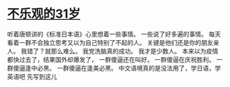 # [不乐观的31岁](https://github.com/yihong0618/gitblog/issues/132)

听着唐顿讲的《标准日本语》心里想着一些事情。
一些说了好多遍的事情。
每天看着一群不会独立思考又以为自己特别了不起的人。
关键是他们还是你的朋友亲人。
我错了？就那么难么。
我党洗脑真的成功。
我才是少数人。
本来以为疫情都快过去了，结果国外却爆发了，
一群傻逼还在叫好。
一群傻逼在庆祝胜利。
一群傻逼逢中必黑。
一群傻逼在逢美必黑。
中文语境真的是没法用了，学日语，学英语吧
先写到这儿